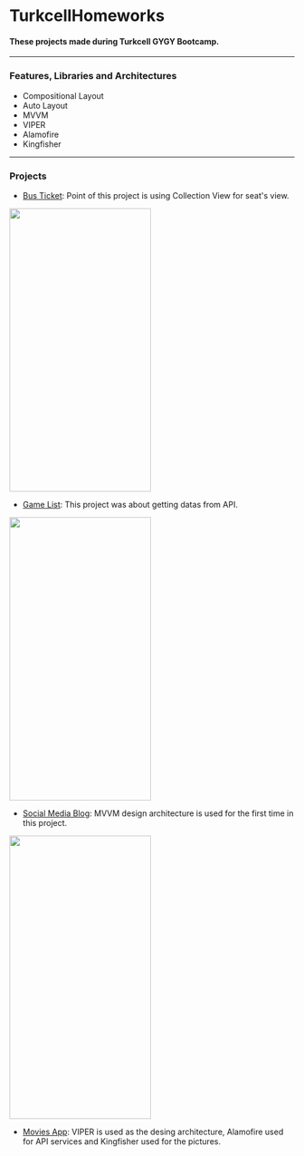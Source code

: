 # TurkcellHomeworks
#### These projects made during Turkcell GYGY Bootcamp.

_______

### Features, Libraries and Architectures
* Compositional Layout
* Auto Layout
* MVVM
* VIPER
* Alamofire
* Kingfisher
---
### Projects
* [Bus Ticket](https://github.com/humeyrasahin7/TurkcellHomeworks/tree/master/BusTicket): Point of this project is using Collection View for seat's view.
<img src="https://github.com/humeyrasahin7/TurkcellHomeworks/blob/master/BusTicket/Screenshots/recording.gif" width="250" height="500">

* [Game List](https://github.com/humeyrasahin7/TurkcellHomeworks/tree/master/GameList): This project was about getting datas from API.
<img src="https://github.com/humeyrasahin7/TurkcellHomeworks/blob/master/GameList/Screenshots/recording.gif" width="250" height="500">

* [Social Media Blog](https://github.com/humeyrasahin7/TurkcellHomeworks/tree/master/SocialMediaMVVM): MVVM design architecture is used for the first time in this project.
<img src="https://github.com/humeyrasahin7/TurkcellHomeworks/blob/master/SocialMediaMVVM/Screenshots/MVVM.gif" width="250" height="500">

* [Movies App](https://github.com/humeyrasahin7/TurkcellHomeworks/tree/master/MoviesFinalProjectViper): VIPER is used as the desing architecture, Alamofire used for API services and Kingfisher used for the pictures.

